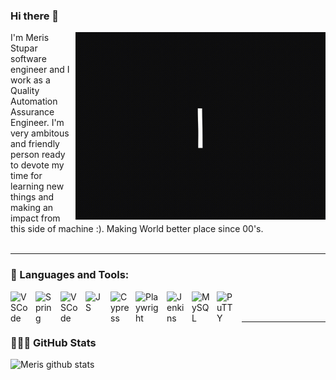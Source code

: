 ### Hi there 👋
<img align="right" alt="VSCode" width="400" height="300" src="./gif/helloFriend.gif"/>
I'm Meris Stupar software engineer and I work as a Quality Automation Assurance Engineer. I'm very ambitous and friendly person ready to devote my time for learning new things and making an impact from this side of machine :). Making World better place since 00's.




<br />
<br />


---

### 🚀 Languages and Tools:

<img align="left" alt="VSCode" width="30px" style="padding-right:10px;" src="https://cdn.jsdelivr.net/gh/devicons/devicon/icons/vscode/vscode-original.svg"/>
<img align="left" alt="Spring" width="30px" style="padding-right:10px;" src="https://cdn.jsdelivr.net/gh/devicons/devicon/icons/html5/html5-original.svg"/>
<img align="left" alt="VSCode" width="30px" style="padding-right:10px;" src="https://cdn.jsdelivr.net/gh/devicons/devicon/icons/css3/css3-original.svg"/>
<img align="left" alt="JS" width="30px" style="padding-right:10px;" src="https://cdn.jsdelivr.net/gh/devicons/devicon/icons/javascript/javascript-original.svg"/>
<img align="left" alt="Cypress" width="30px" style="padding-right:10px;" src="https://iconape.com/wp-content/files/gj/370774/svg/370774.svg"/>
<img align="left" alt="Playwright" width="40px" style="padding-right:10px;" src="https://seeklogo.com/images/P/playwright-logo-22FA8B9E63-seeklogo.com.png"/>
<img align="left" alt="Jenkins" width="30px" style="padding-right:10px;" src="https://cdn.jsdelivr.net/gh/devicons/devicon/icons/jenkins/jenkins-original.svg"/>
<img align="left" alt="MySQL" width="30px" style="padding-right:10px;" src="https://cdn.jsdelivr.net/gh/devicons/devicon/icons/mysql/mysql-original.svg"/>
<img align="left" alt="PuTTY" width="30px" style="padding-right:10px;" src="https://cdn.jsdelivr.net/gh/devicons/devicon/icons/putty/putty-original.svg"/>




<br />
<br />


---

###  👨🏾‍💻  GitHub Stats

![Meris github stats](https://github-readme-stats-git-masterrstaa-rickstaa.vercel.app/api?username=MerisStupar&show_icons=true&count_private=true&hide_border=false&title_color=ff32f&icon_color=fffff&bg_color=09131B&text_color=ffffff&border_color=0s1325" )




